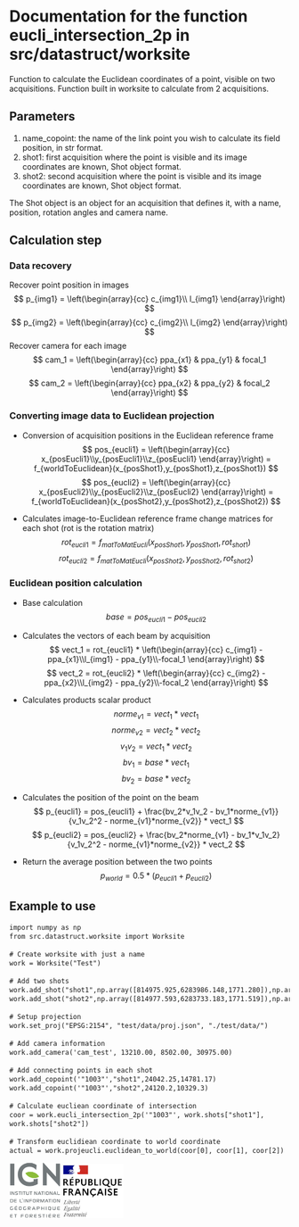 # Documentation for the function eucli_intersection_2p in src/datastruct/worksite

Function to calculate the Euclidean coordinates of a point, visible on two acquisitions. Function built in worksite to calculate from 2 acquisitions.

## Parameters

1. name_copoint: the name of the link point you wish to calculate its field position, in str format.
2. shot1: first acquisition where the point is visible and its image coordinates are known, Shot object format.
3. shot2: second acquisition where the point is visible and its image coordinates are known, Shot object format.

The Shot object is an object for an acquisition that defines it, with a name, position, rotation angles and camera name.

## Calculation step

### Data recovery
Recover point position in images
$$
p_{img1} = \left(\begin{array}{cc} 
c_{img1}\\
l_{img1}
\end{array}\right)
$$
$$
p_{img2} = \left(\begin{array}{cc} 
c_{img2}\\
l_{img2}
\end{array}\right)
$$
Recover camera for each image
$$
cam_1 = \left(\begin{array}{cc} 
ppa_{x1} & ppa_{y1} & focal_1
\end{array}\right)
$$
$$
cam_2 = \left(\begin{array}{cc} 
ppa_{x2} & ppa_{y2} & focal_2
\end{array}\right)
$$


### Converting image data to Euclidean projection

* Conversion of acquisition positions in the Euclidean reference frame
$$
pos_{eucli1} = \left(\begin{array}{cc} 
x_{posEucli1}\\y_{posEucli1}\\z_{posEucli1}
\end{array}\right) = 
f_{worldToEuclidean}(x_{posShot1},y_{posShot1},z_{posShot1})
$$
$$
pos_{eucli2} = \left(\begin{array}{cc} 
x_{posEucli2}\\y_{posEucli2}\\z_{posEucli2}
\end{array}\right) = 
f_{worldToEuclidean}(x_{posShot2},y_{posShot2},z_{posShot2})
$$

* Calculates image-to-Euclidean reference frame change matrices for each shot (rot is the rotation matrix)
$$
rot_{eucli1} = 
f_{matToMatEucli}(x_{posShot1},y_{posShot1},rot_{shot1})
$$
$$
rot_{eucli2} = 
f_{matToMatEucli}(x_{posShot2},y_{posShot2},rot_{shot2})
$$

### Euclidean position calculation

* Base calculation
$$
base = pos_{eucli1} - pos_{eucli2}
$$

* Calculates the vectors of each beam by acquisition
$$
vect_1 = rot_{eucli1} * \left(\begin{array}{cc} 
c_{img1} - ppa_{x1}\\l_{img1} - ppa_{y1}\\-focal_1
\end{array}\right)
$$
$$
vect_2 = rot_{eucli2} * \left(\begin{array}{cc} 
c_{img2} - ppa_{x2}\\l_{img2} - ppa_{y2}\\-focal_2
\end{array}\right)
$$

* Calculates products scalar product
$$
norme_{v1} = vect_1 * vect_1
$$
$$
norme_{v2} = vect_2 * vect_2
$$
$$
v_1v_2 = vect_1 * vect_2
$$
$$
bv_1 = base * vect_1
$$
$$
bv_2 = base * vect_2
$$

* Calculates the position of the point on the beam
$$
p_{eucli1} = pos_{eucli1} + \frac{bv_2*v_1v_2 - bv_1*norme_{v1}}{v_1v_2^2 - norme_{v1}*norme_{v2}} * vect_1
$$
$$
p_{eucli2} = pos_{eucli2} + \frac{bv_2*norme_{v1} - bv_1*v_1v_2}{v_1v_2^2 - norme_{v1}*norme_{v2}} * vect_2
$$


* Return the average position between the two points
$$
p_{world} = 0.5 * (p_{eucli1} + p_{eucli2})
$$

##  Example to use
```
import numpy as np
from src.datastruct.worksite import Worksite

# Create worksite with just a name
work = Worksite("Test")

# Add two shots
work.add_shot("shot1",np.array([814975.925,6283986.148,1771.280]),np.array([-0.245070686036,-0.069409621323,0.836320989726]),"cam_test")
work.add_shot("shot2",np.array([814977.593,6283733.183,1771.519]),np.array([-0.190175545509,-0.023695590794,0.565111690487]),"cam_test")

# Setup projection
work.set_proj("EPSG:2154", "test/data/proj.json", "./test/data/")

# Add camera information
work.add_camera('cam_test', 13210.00, 8502.00, 30975.00)

# Add connecting points in each shot
work.add_copoint('"1003"',"shot1",24042.25,14781.17)
work.add_copoint('"1003"',"shot2",24120.2,10329.3)

# Calculate eucliean coordinate of intersection
coor = work.eucli_intersection_2p('"1003"', work.shots["shot1"], work.shots["shot2"])

# Transform euclidiean coordinate to world coordinate 
actual = work.projeucli.euclidean_to_world(coor[0], coor[1], coor[2])
```

![logo ign](../logo/logo_ign.png) ![logo fr](../logo/Republique_Francaise_Logo.png)